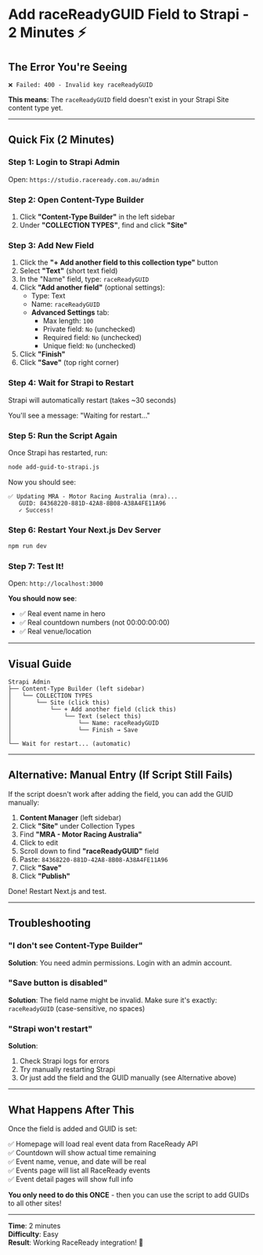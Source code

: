 # Add raceReadyGUID Field to Strapi - 2 Minutes ⚡

## The Error You're Seeing

```
❌ Failed: 400 - Invalid key raceReadyGUID
```

**This means**: The `raceReadyGUID` field doesn't exist in your Strapi Site content type yet.

---

## Quick Fix (2 Minutes)

### Step 1: Login to Strapi Admin
Open: `https://studio.raceready.com.au/admin`

### Step 2: Open Content-Type Builder
1. Click **"Content-Type Builder"** in the left sidebar
2. Under **"COLLECTION TYPES"**, find and click **"Site"**

### Step 3: Add New Field
1. Click the **"+ Add another field to this collection type"** button
2. Select **"Text"** (short text field)
3. In the "Name" field, type: `raceReadyGUID`
4. Click **"Add another field"** (optional settings):
   - Type: Text
   - Name: `raceReadyGUID`
   - **Advanced Settings** tab:
     - Max length: `100`
     - Private field: `No` (unchecked)
     - Required field: `No` (unchecked)
     - Unique field: `No` (unchecked)
5. Click **"Finish"**
6. Click **"Save"** (top right corner)

### Step 4: Wait for Strapi to Restart
Strapi will automatically restart (takes ~30 seconds)

You'll see a message: "Waiting for restart..."

### Step 5: Run the Script Again
Once Strapi has restarted, run:
```bash
node add-guid-to-strapi.js
```

Now you should see:
```
✅ Updating MRA - Motor Racing Australia (mra)...
   GUID: 84368220-881D-42A8-8B08-A38A4FE11A96
   ✓ Success!
```

### Step 6: Restart Your Next.js Dev Server
```bash
npm run dev
```

### Step 7: Test It!
Open: `http://localhost:3000`

**You should now see**:
- ✅ Real event name in hero
- ✅ Real countdown numbers (not 00:00:00:00)
- ✅ Real venue/location

---

## Visual Guide

```
Strapi Admin
├── Content-Type Builder (left sidebar)
│   └── COLLECTION TYPES
│       └── Site (click this)
│           └── + Add another field (click this)
│               └── Text (select this)
│                   └── Name: raceReadyGUID
│                   └── Finish → Save
│
└── Wait for restart... (automatic)
```

---

## Alternative: Manual Entry (If Script Still Fails)

If the script doesn't work after adding the field, you can add the GUID manually:

1. **Content Manager** (left sidebar)
2. Click **"Site"** under Collection Types
3. Find **"MRA - Motor Racing Australia"**
4. Click to edit
5. Scroll down to find **"raceReadyGUID"** field
6. Paste: `84368220-881D-42A8-8B08-A38A4FE11A96`
7. Click **"Save"**
8. Click **"Publish"**

Done! Restart Next.js and test.

---

## Troubleshooting

### "I don't see Content-Type Builder"
**Solution**: You need admin permissions. Login with an admin account.

### "Save button is disabled"
**Solution**: The field name might be invalid. Make sure it's exactly: `raceReadyGUID` (case-sensitive, no spaces)

### "Strapi won't restart"
**Solution**: 
1. Check Strapi logs for errors
2. Try manually restarting Strapi
3. Or just add the field and the GUID manually (see Alternative above)

---

## What Happens After This

Once the field is added and GUID is set:

✅ Homepage will load real event data from RaceReady API  
✅ Countdown will show actual time remaining  
✅ Event name, venue, and date will be real  
✅ Events page will list all RaceReady events  
✅ Event detail pages will show full info  

**You only need to do this ONCE** - then you can use the script to add GUIDs to all other sites!

---

**Time**: 2 minutes  
**Difficulty**: Easy  
**Result**: Working RaceReady integration! 🏁


